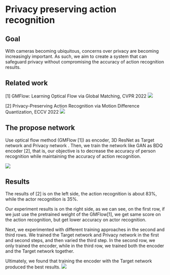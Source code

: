 # Privacy preserving action recognition

## Goal
With cameras becoming ubiquitous, concerns over privacy are becoming increasingly important. As such, we aim to create a system that can safeguard privacy without compromising the accuracy of action recognition results.

## Related work

[1] GMFlow: Learning Optical Flow via Global Matching, CVPR 2022
![](https://hackmd.io/_uploads/SyYaqEU42.png)

[2] Privacy-Preserving Action Recognition via Motion Difference Quantization, ECCV 2022
![](https://hackmd.io/_uploads/SkDgo4LNn.png)

## The propose network

Use optical flow method (GMFlow [1]) as encoder, 3D ResNet as Target network and Privacy network . Then, we train the network like GAN as BDQ encoder [2], that is, our objective is to decrease the accuracy of person recognition while maintaining the accuracy of action recognition. 


![](https://hackmd.io/_uploads/HyPl9VIV3.png)

## Results
The results of [2] is on the left side, the action recognition is about 83%, while the actor recognition is 35%.

Our experiment results is on the right side, as we can see, on the first row, if we just use the pretrained weight of the GMFlow[1], we get same score on the action recognition, but get lower accuracy on actor recognition.

Next, we experimented with different training approaches in the second and third rows. We trained the Target network and Privacy network in the first and second steps, and then varied the third step. In the second row, we only trained the encoder, while in the third row, we trained both the encoder and the Target network together.

Ultimately, we found that training the encoder with the Target network produced the best results.
![](https://hackmd.io/_uploads/SJdU2N8V3.png)
